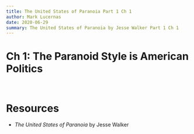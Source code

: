 ```yaml
---
title: The United States of Paranoia Part 1 Ch 1
author: Mark Lucernas
date: 2020-06-29
summary: The United States of Paranoia by Jesse Walker Part 1 Ch 1
---
```



# Ch 1: The Paranoid Style is American Politics


<br>

# Resources

  - _The United States of Paranoia_ by Jesse Walker
